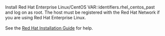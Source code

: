 Install Red Hat Enterprise Linux/CentOS VAR::identifiers.rhel_centos_past and log on as root.
	The host must be registered with the Red Hat Network if you are using Red Hat Enterprise Linux.<br></br>
	See the [Red Hat Installation Guide](http://docs.redhat.com/docs/en-US/Red_Hat_Enterprise_Linux/6/html/Installation_Guide/index.html) for help.
